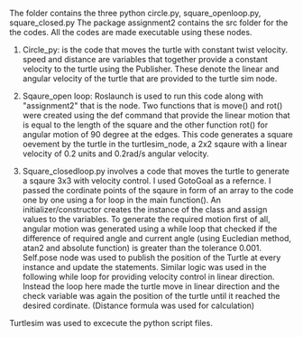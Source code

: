 The folder contains the three python circle.py, square_openloop.py, square_closed.py
The package assignment2 contains the src folder for the the codes.
All the codes are made executable using these nodes.

1. Circle_py: is the code that moves the turtle with constant twist velocity.
speed and distance are variables that together provide a constant velocity to the turtle using the Publisher.
These denote the linear and angular velocity of the turtle that are provided to the turtle sim node.

2. Sqaure_open loop: Roslaunch is used to run this code along with "assignment2" that is the node.
Two functions that is move() and rot() were created using the def command that provide the linear motion that is
equal to the length of the square and the other function rot() for angular motion of 90 degree at the edges. This code
generates a square oevement by the turtle in the turtlesim_node, a 2x2 sqaure with a linear velocity of 0.2 units 
and 0.2rad/s angular velocity.

3. Square_closedloop.py involves a code that moves the turtle to generate a sqaure 3x3 with velocity control. I used GotoGoal
as a refernce. I passed the cordinate points of the sqaure in form of an array to the code one by one using a for loop
in the main function(). An initializer/constructor creates the instance of the class and assign values to the variables.
To generate the required motion first of all, angular motion was generated using a while loop that checked if the difference 
of required angle and current angle (using Eucledian method, atan2 and absolute function) is greater than the tolerance 0.001.
Self.pose node was used to publish the position of the Turtle at every instance and update the statements.
Similar logic was used in the following while loop for providing velocity control in linear direction. Instead the loop here 
made the turtle move in linear direction and the check variable was again the position of the turtle until it reached the
desired cordinate. (Distance formula was used for calculation)

Turtlesim was used to excecute the python script files.
